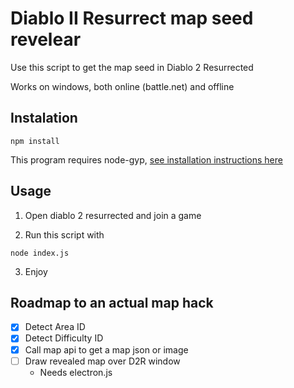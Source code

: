 # Diablo II Resurrect map seed revelear

Use this script to get the map seed in Diablo 2 Resurrected 

Works on windows, both online (battle.net) and offline

## Instalation

``` 
npm install
```

This program requires node-gyp, [see installation instructions here](https://github.com/nodejs/node-gyp#on-windows)

## Usage

1. Open diablo 2 resurrected and join a game

2. Run this script with

```
node index.js
```

3. Enjoy

## Roadmap to an actual map hack

- [x] Detect Area ID
- [X] Detect Difficulty ID
- [X] Call map api to get a map json or image
- [ ] Draw revealed map over D2R window 
    - Needs electron.js
